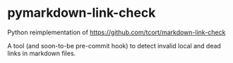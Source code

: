 pymarkdown-link-check
=====================
Python reimplementation of https://github.com/tcort/markdown-link-check

A tool (and soon-to-be pre-commit hook) to detect invalid local and dead links in markdown files.